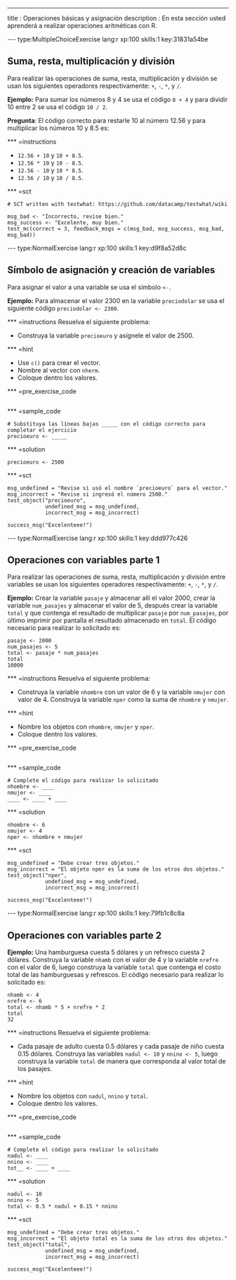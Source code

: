 ---
title       : Operaciones básicas y asignación
description : En esta sección usted aprenderá a realizar operaciones aritméticas con R.

--- type:MultipleChoiceExercise lang:r xp:100 skills:1 key:31831a54be
## Suma, resta, multiplicación y división

Para realizar las operaciones de suma, resta, multiplicación y división se usan los siguientes operadores respectivamente: `+`,  `-`, `*`, y `/`.

__Ejemplo:__ Para sumar los números 8 y 4 se usa el código `8 + 4` y para dividir 10 entre 2 se usa el código `10 / 2`.


__Pregunta__: El código correcto para restarle 10 al número 12.56 y para multiplicar los números 10 y 8.5 es:

*** =instructions
- `12.56 + 10` y `10 + 8.5`.
- `12.56 * 10` y `10 - 8.5`.
- `12.56 - 10` y `10 * 8.5`.
- `12.56 / 10` y `10 / 8.5`.

*** =sct
```{r}
# SCT written with testwhat: https://github.com/datacamp/testwhat/wiki

msg_bad <- "Incorrecto, revise bien."
msg_success <- "Excelente, muy bien."
test_mc(correct = 3, feedback_msgs = c(msg_bad, msg_success, msg_bad, msg_bad))
```

--- type:NormalExercise lang:r xp:100 skills:1 key:d9f8a52d8c
## Símbolo de asignación y creación de variables

Para asignar el valor a una variable se usa el símbolo `<-`.

__Ejemplo:__ Para almacenar el valor 2300 en la variable `preciodolar` se usa el siguiente código `preciodolar <- 2300`.

*** =instructions
Resuelva el siguiente problema:

- Construya la variable `precioeuro` y asígnele el valor de 2500.

*** =hint
- Use `c()` para crear el vector.
- Nombre al vector con `nherm`.
- Coloque dentro los valores.

*** =pre_exercise_code
```{r}

```

*** =sample_code
```{r}
# Substituya las líneas bajas _____ con el código correcto para completar el ejercicio
precioeuro <- _____
```

*** =solution
```{r}
precioeuro <- 2500
```

*** =sct
```{r}
msg_undefined = "Revise si usó el nombre `precioeuro` para el vector."
msg_incorrect = "Revise si ingresó el número 2500."
test_object("precioeuro",
            undefined_msg = msg_undefined,
            incorrect_msg = msg_incorrect) 

success_msg("Excelenteee!")
```

--- type:NormalExercise lang:r xp:100 skills:1 key:ddd977c426
## Operaciones con variables parte 1

Para realizar las operaciones de suma, resta, multiplicación y división entre variables se usan los siguientes operadores respectivamente: `+`,  `-`, `*`, y `/`.

__Ejemplo:__ Crear la variable `pasaje` y almacenar allí el valor 2000, crear la variable `num_pasajes` y almacenar el valor de 5, después crear la variable `total` y que contenga el resultado de multiplicar `pasaje` por `num_pasajes`, por último imprimir por pantalla el resultado almacenado en `total`. El código necesario para realizar lo solicitado es:

```{r}
pasaje <- 2000
num_pasajes <- 5
total <- pasaje * num_pasajes
total
10000
```


*** =instructions
Resuelva el siguiente problema:

- Construya la variable `nhombre` con un valor de 6 y la variable `nmujer` con valor de 4. Construya la variable `nper` como la suma de `nhombre` y `nmujer`.

*** =hint
- Nombre los objetos con `nhombre`, `nmujer` y `nper`.
- Coloque dentro los valores.

*** =pre_exercise_code
```{r}

```

*** =sample_code
```{r}
# Complete el código para realizar lo solicitado
nhombre <- ____
nmujer <- ____
____ <- ____ + ____
```

*** =solution
```{r}
nhombre <- 6
nmujer <- 4
nper <- nhombre + nmujer
```

*** =sct
```{r}
msg_undefined = "Debe crear tres objetos."
msg_incorrect = "El objeto nper es la suma de los otros dos objetos."
test_object("nper",
            undefined_msg = msg_undefined,
            incorrect_msg = msg_incorrect) 

success_msg("Excelenteee!")
```

--- type:NormalExercise lang:r xp:100 skills:1 key:79fb1c8c8a
## Operaciones con variables parte 2

__Ejemplo:__ Una hamburguesa cuesta 5 dólares y un refresco cuesta 2 dólares. Construya la variable `nhamb` con el valor de 4 y la variable `nrefre` con el valor de 6, luego construya la variable `total` que contenga el costo total de las hamburguesas y refrescos. El código necesario para realizar lo solicitado es:

```{r}
nhamb <- 4
nrefre <- 6
total <- nhamb * 5 + nrefre * 2
total
32
```


*** =instructions
Resuelva el siguiente problema:

- Cada pasaje de adulto cuesta 0.5 dólares y cada pasaje de niño cuesta 0.15 dólares. Construya las variables `nadul <- 10` y `nnino <- 5`, luego construya la variable `total` de manera que corresponda al valor total de los pasajes. 

*** =hint
- Nombre los objetos con `nadul`, `nnino` y `total`.
- Coloque dentro los valores.

*** =pre_exercise_code
```{r}

```

*** =sample_code
```{r}
# Complete el código para realizar lo solicitado
nadul <- ____
nnino <- ____
tot__ <- ____ + ____
```

*** =solution
```{r}
nadul <- 10
nnino <- 5
total <- 0.5 * nadul + 0.15 * nnino
```

*** =sct
```{r}
msg_undefined = "Debe crear tres objetos."
msg_incorrect = "El objeto total es la suma de los otros dos objetos."
test_object("total",
            undefined_msg = msg_undefined,
            incorrect_msg = msg_incorrect) 

success_msg("Excelenteee!")
```
